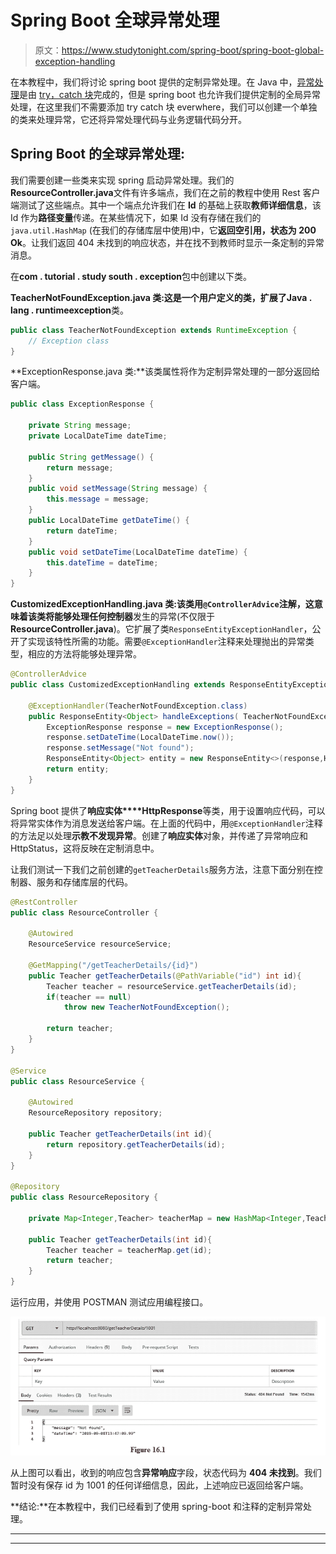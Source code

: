 # Spring Boot 全球异常处理

> 原文：<https://www.studytonight.com/spring-boot/spring-boot-global-exception-handling>

在本教程中，我们将讨论 spring boot 提供的定制异常处理。在 Java 中，[异常处理](https://www.studytonight.com/java/exception-handling.php)是由 [try，catch 块](https://www.studytonight.com/java/try-and-catch-block.php)完成的，但是 spring boot 也允许我们提供定制的全局异常处理，在这里我们不需要添加 try catch 块 everwhere，我们可以创建一个单独的类来处理异常，它还将异常处理代码与业务逻辑代码分开。

## Spring Boot 的全球异常处理:

我们需要创建一些类来实现 spring 启动异常处理。我们的**ResourceController.java**文件有许多端点，我们在之前的教程中使用 Rest 客户端测试了这些端点。其中一个端点允许我们在 **Id** 的基础上获取**教师详细信息**，该 Id 作为**路径变量**传递。在某些情况下，如果 Id 没有存储在我们的`java.util.HashMap` (在我们的存储库层中使用)中，它**返回空引用，状态为 200 Ok**。让我们返回 404 未找到的响应状态，并在找不到教师时显示一条定制的异常消息。

在**com . tutorial . study south . exception**包中创建以下类。

**TeacherNotFoundException.java 类:**这是一个用户定义的类，扩展了**Java . lang . runtimeexception**类。

```java
public class TeacherNotFoundException extends RuntimeException {
    // Exception class 
}
```

**ExceptionResponse.java 类:**该类属性将作为定制异常处理的一部分返回给客户端。

```java
public class ExceptionResponse {

    private String message;
    private LocalDateTime dateTime;

    public String getMessage() {
        return message;
    }
    public void setMessage(String message) {
        this.message = message;
    }
    public LocalDateTime getDateTime() {
        return dateTime;
    }
    public void setDateTime(LocalDateTime dateTime) {
        this.dateTime = dateTime;
    }    
}
```

**CustomizedExceptionHandling.java 类:**该类用`@ControllerAdvice`注解，这意味着该类将能够处理任何**控制器**发生的异常(不仅限于**ResourceController.java**)。它扩展了类`ResponseEntityExceptionHandler`，公开了实现该特性所需的功能。需要`@ExceptionHandler`注释来处理抛出的异常类型，相应的方法将能够处理异常。

```java
@ControllerAdvice
public class CustomizedExceptionHandling extends ResponseEntityExceptionHandler {

    @ExceptionHandler(TeacherNotFoundException.class)
    public ResponseEntity<Object> handleExceptions( TeacherNotFoundException exception, WebRequest webRequest) {
        ExceptionResponse response = new ExceptionResponse();
        response.setDateTime(LocalDateTime.now());
        response.setMessage("Not found");
        ResponseEntity<Object> entity = new ResponseEntity<>(response,HttpStatus.NOT_FOUND);
        return entity;
    }
}
```

Spring boot 提供了**响应实体****HttpResponse**等类，用于设置响应代码，可以将异常实体作为消息发送给客户端。在上面的代码中，用`@ExceptionHandler`注释的方法足以处理**示教不发现异常**。创建了**响应实体**对象，并传递了异常响应和 HttpStatus，这将反映在定制消息中。

让我们测试一下我们之前创建的`getTeacherDetails`服务方法，注意下面分别在控制器、服务和存储库层的代码。

```java
@RestController
public class ResourceController {

    @Autowired
    ResourceService resourceService;

    @GetMapping("/getTeacherDetails/{id}")
    public Teacher getTeacherDetails(@PathVariable("id") int id){
        Teacher teacher = resourceService.getTeacherDetails(id);
        if(teacher == null)
            throw new TeacherNotFoundException();

        return teacher;
    }
}

@Service
public class ResourceService {

    @Autowired
    ResourceRepository repository;

    public Teacher getTeacherDetails(int id){
        return repository.getTeacherDetails(id);
    }
}    

@Repository
public class ResourceRepository {

    private Map<Integer,Teacher> teacherMap = new HashMap<Integer,Teacher>();

    public Teacher getTeacherDetails(int id){
        Teacher teacher = teacherMap.get(id);
        return teacher;
    }
}
```

运行应用，并使用 POSTMAN 测试应用编程接口。

![custom exception handling in spring boot](img/83a5bd33daab14e6ff1c853d0ccba978.png)

从上图可以看出，收到的响应包含**异常响应**字段，状态代码为 **404 未找到**。我们暂时没有保存 id 为 1001 的任何详细信息，因此，上述响应已返回给客户端。

**结论:**在本教程中，我们已经看到了使用 spring-boot 和注释的定制异常处理。

* * *

* * *